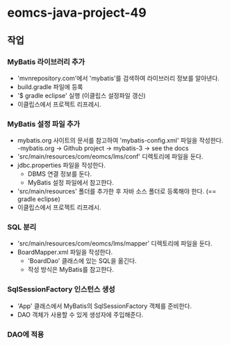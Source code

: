 # eomcs-java-project-49

## 작업

### MyBatis 라이브러리 추가

 - 'mvnrepository.com'에서 'mybatis'를 검색하여 라이브러리 정보를 알아낸다.
 - build.gradle 파일에 등록
 - '$ gradle eclipse' 실행 (이클립스 설정파일 갱신)
 - 이클립스에서 프로젝트 리프레시.

### MyBatis 설정 파일 추가

 - mybatis.org 사이트의 문서를 참고하여 'mybatis-config.xml' 파일을 작성한다.
    -mybatis.org -> Github project -> mybatis-3 -> see the docs
 - 'src/main/resources/com/eomcs/lms/conf' 디렉토리에 파일을 둔다.
 - jdbc.properties 파일을 작성한다.
    - DBMS 연결 정보를 둔다.
    - MyBatis 설정 파일에서 참고한다.
 - 'src/main/resources' 폴더를 추가한 후 자바 소스 폴더로 등록해야 한다. (== gradle eclipse)
 - 이클립스에서 프로젝트 리프레시.

### SQL 분리

 - 'src/main/resources/com/eomcs/lms/mapper' 디렉토리에 파일을 둔다.
 - BoardMapper.xml 파일을 작성한다.
    - 'BoardDao' 클래스에 있는 SQL을 옮긴다.
    - 작성 방식은 MyBatis를 참고한다.

### SqlSessionFactory 인스턴스 생성

 - 'App' 클래스에서 MyBatis의 SqlSessionFactory 객체를 준비한다.
 - DAO 객체가 사용할 수 있게 생성자에 주입해준다.

### DAO에 적용